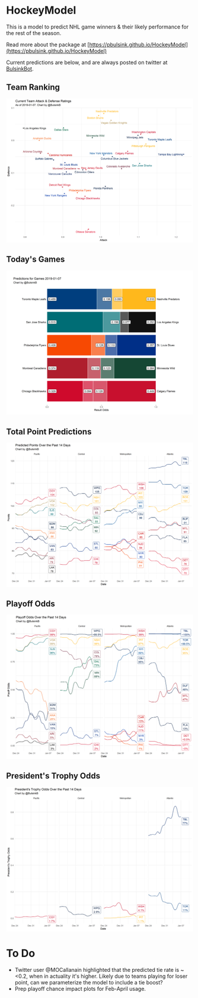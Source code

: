 # HockeyModel

This is a model to predict NHL game winners & their likely performance for the rest of the season. 

Read more about the package at [https://pbulsink.github.io/HockeyModel](https://pbulsink.github.io/HockeyModel)

Current predictions are below, and are always posted on twitter at [BulsinkBot](https://www.twitter.com/BulsinkB).

## Team Ranking
![Team Ranking](./prediction_results/graphics/current_rating.png)

## Today's Games
![Today's Games](./prediction_results/graphics/today_odds.png)

## Total Point Predictions
![Total Point Predictions](./prediction_results/graphics/point_predict.png)

## Playoff Odds
![Playoff Odds](./prediction_results/graphics/playoff_odds.png)

## President's Trophy Odds
![President's Trophy Odds](./prediction_results/graphics/president_odds.png)

# To Do

- Twitter user @MOCallanain highlighted that the predicted tie rate is ~<0.2, when in actuality it's higher. Likely due to teams playing for loser point, can we parameterize the model to include a tie boost? 
- Prep playoff chance impact plots for Feb-April usage.

